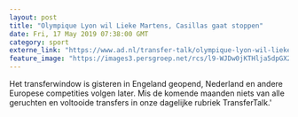 ```yaml
---
layout: post
title: "Olympique Lyon wil Lieke Martens, Casillas gaat stoppen"
date: Fri, 17 May 2019 07:38:00 GMT
category: sport
externe_link: "https://www.ad.nl/transfer-talk/olympique-lyon-wil-lieke-martens-casillas-gaat-stoppen~af560925/"
feature_image: "https://images3.persgroep.net/rcs/l9-WJDw0jKTHlja5dpGX296c8bM/diocontent/148494848/_fitwidth/400/?appId=21791a8992982cd8da851550a453bd7f&quality=0.7"
---
```


Het transferwindow is gisteren in Engeland geopend, Nederland en andere Europese competities volgen later. Mis de komende maanden niets van alle geruchten en voltooide transfers in onze dagelijke rubriek TransferTalk.'
